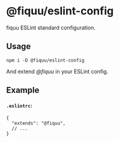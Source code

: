 # @fiquu/eslint-config
fiquu ESLint standard configuration.

## Usage
```
npm i -D @fiquu/eslint-config
```
And extend *@fiquu* in your ESLint config.

## Example

#### `.eslintrc`:
```
{
  "extends": "@fiquu",
  // ...
}
```

